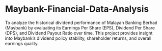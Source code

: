 # Maybank-Financial-Data-Analysis
To analyze the historical dividend performance of Malayan Banking Berhad (Maybank) by evaluating its Earnings Per Share (EPS), Dividend Per Share (DPS), and Dividend Payout Ratio over time. This project provides insight into Maybank’s dividend policy stability, shareholder returns, and overall earnings quality.
